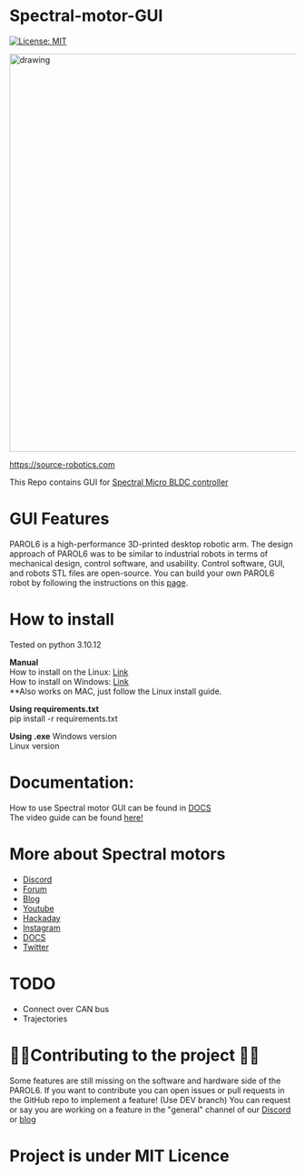 # Spectral-motor-GUI

[![License: MIT](https://img.shields.io/badge/license-GPLv3-blue)](https://opensource.org/license/gpl-3-0/)

<img src="Images/screen_2.png" alt="drawing" width="700"/>

https://source-robotics.com

This Repo contains GUI for [Spectral Micro BLDC controller](https://source-robotics.com/products/spectral-micro-bldc-controller)

# GUI Features

PAROL6 is a high-performance 3D-printed desktop robotic arm. The design approach of PAROL6 was to be similar to industrial robots in terms of mechanical design, control software, and usability. Control software, GUI, and robots STL files are open-source. You can build your own PAROL6 robot by following the instructions on this [page](https://github.com/PCrnjak/PAROL6-Desktop-robot-arm/tree/main/Building%20instructions).

# How to install 

Tested on python 3.10.12 <br />

**Manual**<br />
How to install on the Linux: [Link](https://github.com/PCrnjak/PAROL-commander-software/blob/main/Linux_install.md)<br />
How to install on Windows: [Link](https://github.com/PCrnjak/PAROL-commander-software/blob/main/Windows_install.md)
<br /> **Also works on MAC, just follow the Linux install guide.

**Using requirements.txt**<br />
pip install -r requirements.txt 

**Using .exe**
Windows version <br />
Linux version <br /> 

# Documentation:

How to use Spectral motor GUI can be found in [DOCS](https://source-robotics.github.io/PAROL-docs/) <br />
The video guide can be found [here!]()

# More about Spectral motors
- [Discord](https://discord.com/invite/prjUvjmGpZ )
- [Forum](https://discourse.source-robotics.com/)
- [Blog](https://source-robotics.com/blogs/blog)
- [Youtube](https://www.youtube.com/channel/UCp3sDRwVkbm7b2M-2qwf5aQ)
- [Hackaday](https://hackaday.io/project/191860-parol6-desktop-robotic-arm)
- [Instagram](https://www.instagram.com/5arcrnjak/)
- [DOCS](https://source-robotics.github.io/PAROL-docs/)
- [Twitter](https://twitter.com/SourceRobotics)


# TODO

- Connect over CAN bus
- Trajectories

# 📢📢Contributing to the project 📢📢
Some features are still missing on the software and hardware side of the PAROL6.
If you want to contribute you can open issues or pull requests in the GitHub repo to implement a feature! (Use DEV branch)
You can request or say you are working on a feature in the "general" channel of our [Discord]( https://discord.gg/prjUvjmGpZ) or [blog](https://discourse.source-robotics.com/)

# Project is under MIT Licence

